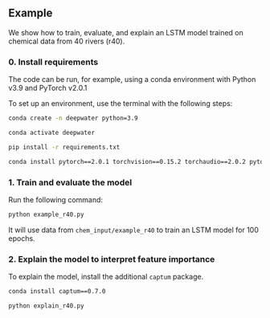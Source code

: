 ## Example

We show how to train, evaluate, and explain an LSTM model trained on chemical data from 40 rivers (r40). 


### 0. Install requirements

The code can be run, for example, using a conda environment with Python v3.9 and PyTorch v2.0.1

To set up an environment, use the terminal with the following steps:

```bash
conda create -n deepwater python=3.9

conda activate deepwater

pip install -r requirements.txt

conda install pytorch==2.0.1 torchvision==0.15.2 torchaudio==2.0.2 pytorch-cuda=11.8 -c pytorch -c nvidia
```


### 1. Train and evaluate the model

Run the following command:

```bash
python example_r40.py
```

It will use data from `chem_input/example_r40` to train an LSTM model for 100 epochs. 


### 2. Explain the model to interpret feature importance

To explain the model, install the additional `captum` package.

```bash
conda install captum==0.7.0
```

```bash
python explain_r40.py
```
